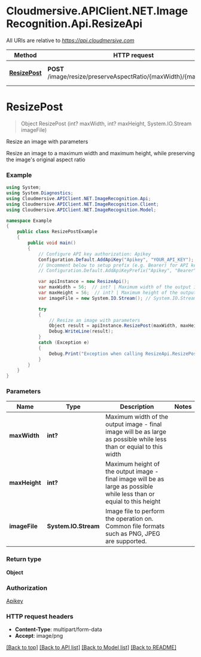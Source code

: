 # Cloudmersive.APIClient.NET.ImageRecognition.Api.ResizeApi

All URIs are relative to *https://api.cloudmersive.com*

Method | HTTP request | Description
------------- | ------------- | -------------
[**ResizePost**](ResizeApi.md#resizepost) | **POST** /image/resize/preserveAspectRatio/{maxWidth}/{maxHeight} | Resize an image with parameters


<a name="resizepost"></a>
# **ResizePost**
> Object ResizePost (int? maxWidth, int? maxHeight, System.IO.Stream imageFile)

Resize an image with parameters

Resize an image to a maximum width and maximum height, while preserving the image's original aspect ratio

### Example
```csharp
using System;
using System.Diagnostics;
using Cloudmersive.APIClient.NET.ImageRecognition.Api;
using Cloudmersive.APIClient.NET.ImageRecognition.Client;
using Cloudmersive.APIClient.NET.ImageRecognition.Model;

namespace Example
{
    public class ResizePostExample
    {
        public void main()
        {
            // Configure API key authorization: Apikey
            Configuration.Default.AddApiKey("Apikey", "YOUR_API_KEY");
            // Uncomment below to setup prefix (e.g. Bearer) for API key, if needed
            // Configuration.Default.AddApiKeyPrefix("Apikey", "Bearer");

            var apiInstance = new ResizeApi();
            var maxWidth = 56;  // int? | Maximum width of the output image - final image will be as large as possible while less than or equial to this width
            var maxHeight = 56;  // int? | Maximum height of the output image - final image will be as large as possible while less than or equial to this height
            var imageFile = new System.IO.Stream(); // System.IO.Stream | Image file to perform the operation on.  Common file formats such as PNG, JPEG are supported.

            try
            {
                // Resize an image with parameters
                Object result = apiInstance.ResizePost(maxWidth, maxHeight, imageFile);
                Debug.WriteLine(result);
            }
            catch (Exception e)
            {
                Debug.Print("Exception when calling ResizeApi.ResizePost: " + e.Message );
            }
        }
    }
}
```

### Parameters

Name | Type | Description  | Notes
------------- | ------------- | ------------- | -------------
 **maxWidth** | **int?**| Maximum width of the output image - final image will be as large as possible while less than or equial to this width | 
 **maxHeight** | **int?**| Maximum height of the output image - final image will be as large as possible while less than or equial to this height | 
 **imageFile** | **System.IO.Stream**| Image file to perform the operation on.  Common file formats such as PNG, JPEG are supported. | 

### Return type

**Object**

### Authorization

[Apikey](../README.md#Apikey)

### HTTP request headers

 - **Content-Type**: multipart/form-data
 - **Accept**: image/png

[[Back to top]](#) [[Back to API list]](../README.md#documentation-for-api-endpoints) [[Back to Model list]](../README.md#documentation-for-models) [[Back to README]](../README.md)

